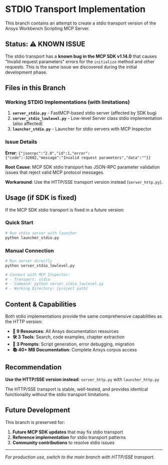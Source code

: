 # STDIO Transport Implementation

This branch contains an attempt to create a stdio transport version of the Ansys Workbench Scripting MCP Server.

## Status: ⚠️ KNOWN ISSUE

The stdio transport has a **known bug in the MCP SDK v1.14.0** that causes "Invalid request parameters" errors for the `initialize` method and other requests. This is the same issue we discovered during the initial development phase.

## Files in this Branch

### Working STDIO Implementations (with limitations)
1. **`server_stdio.py`** - FastMCP-based stdio server (affected by SDK bug)
2. **`server_stdio_lowlevel.py`** - Low-level Server class stdio implementation (also affected)
3. **`launcher_stdio.py`** - Launcher for stdio servers with MCP Inspector

### Issue Details

**Error**: `{"jsonrpc":"2.0","id":1,"error":{"code":-32602,"message":"Invalid request parameters","data":""}}`

**Root Cause**: MCP SDK stdio transport has JSON-RPC parameter validation issues that reject valid MCP protocol messages.

**Workaround**: Use the HTTP/SSE transport version instead (`server_http.py`).

## Usage (if SDK is fixed)

If the MCP SDK stdio transport is fixed in a future version:

### Quick Start
```bash
# Run stdio server with launcher
python launcher_stdio.py
```

### Manual Connection
```bash
# Run server directly
python server_stdio_lowlevel.py

# Connect with MCP Inspector:
# - Transport: stdio
# - Command: python server_stdio_lowlevel.py
# - Working Directory: [project path]
```

## Content & Capabilities

Both stdio implementations provide the same comprehensive capabilities as the HTTP version:

- **📄 9 Resources**: All Ansys documentation resources
- **🛠️ 3 Tools**: Search, code examples, chapter extraction
- **🎯 3 Prompts**: Script generation, error debugging, migration
- **📚 40+ MB Documentation**: Complete Ansys corpus access

## Recommendation

**Use the HTTP/SSE version instead**: `server_http.py` with `launcher_http.py`

The HTTP/SSE transport is stable, well-tested, and provides identical functionality without the stdio transport limitations.

## Future Development

This branch is preserved for:
1. **Future MCP SDK updates** that may fix stdio transport
2. **Reference implementation** for stdio transport patterns
3. **Community contributions** to resolve stdio issues

---

*For production use, switch to the main branch with HTTP/SSE transport.*